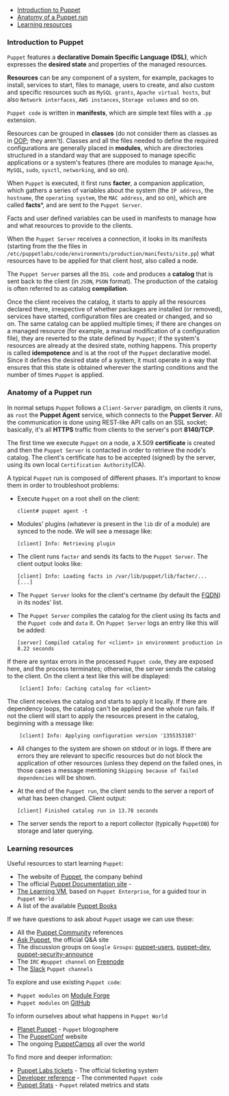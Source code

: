 - [Introduction to Puppet](#introduction-to-puppet)
- [Anatomy of a Puppet run](#anatomy-of-a-puppet-run)
- [Learning resources](#learning-resources)

### Introduction to Puppet

`Puppet` features a **declarative Domain Specific Language (DSL)**, which expresses the **desired state** and properties of the managed resources.

**Resources** can be any component of a system, for example, packages to install, services to start, files to manage, users to create, and also custom and specific resources such as `MySQL grants`, `Apache virtual hosts`, but also `Network interfaces`, `AWS instances`, `Storage volumes` and so on.

`Puppet code` is written in **manifests**, which are simple text files with a ```.pp``` extension.

Resources can be grouped in **classes** (do not consider them as classes as in [OOP](https://en.wikipedia.org/wiki/Object-oriented_programming); they aren't). Classes and all the files needed to define the required configurations are generally placed in **modules**, which are directories structured in a standard way that are supposed to manage specific applications or a system's features (there are modules to manage `Apache`, `MySQL`, `sudo`, `sysctl`, `networking`, and so on).

When `Puppet` is executed, it first runs **facter**, a companion application, which gathers a series of variables about the system (the `IP address`, the `hostname`, the `operating system`, the `MAC address`, and so on), which are called **facts***, and are sent to the `Puppet Server`.

Facts and user defined variables can be used in manifests to manage how and what resources to provide to the clients.

When the `Puppet Server` receives a connection, it looks in its manifests (starting from the the files in ```/etc/puppetlabs/code/environments/production/manifests/site.pp```) what resources have to be applied for that client host, also called a node.

The `Puppet Server` parses all the `DSL code` and produces a **catalog** that is sent back to the client (in `JSON`, `PSON` format). The production of the catalog is often referred to as catalog **compilation**.

Once the client receives the catalog, it starts to apply all the resources declared there, irrespective of whether packages are installed (or removed), services have started, configuration  files are created or changed, and so on. The same catalog can be applied multiple times; if there are changes on a managed resource (for example, a manual modification of a configuration file), they are reverted to the state defined by `Puppet`; if the system's resources are already at the desired state, nothing happens.
This property is called **idempotence** and is at the root of the `Puppet` declarative model. Since it defines the desired state of a system, it must operate in a way that ensures that this state is obtained wherever the starting conditions and the number of times `Puppet` is applied.


### Anatomy of a Puppet run

In normal setups `Puppet` follows a `Client-Server` paradigm, on clients it runs, as ```root``` the **Puppet Agent** service, which connects to the **Puppet Server**. All the communication is done using REST-like API calls on an SSL socket; basically, it's all **HTTPS** traffic from clients to the server's port **8140/TCP**.

The first time we execute `Puppet` on a node, a X.509 **certificate** is created and then the `Puppet Server` is contacted in order to retrieve the node's catalog. The client's certificate has to be accepted (signed) by the server, using its own local `Certification Authority`(CA).

A typical `Puppet` run is composed of different phases. It's important to know them in order to troubleshoot problems:

  - Execute `Puppet` on a root shell on the client:

        client# puppet agent -t

  - Modules' plugins (whatever is present in the ```lib``` dir of a module) are synced to the node. We will see a message like:

        [client] Info: Retrieving plugin

  - The client runs ```facter``` and sends its facts to the `Puppet Server`. The client output looks like:

        [client] Info: Loading facts in /var/lib/puppet/lib/facter/... [...]

  - The `Puppet Server` looks for the client's certname (by default the [FQDN](https://en.wikipedia.org/wiki/Fully_qualified_domain_name)) in its nodes' list.

  - The `Puppet Server` compiles the catalog for the client using its facts and the `Puppet code` and `data` it. On `Puppet Server` logs an entry like this will be added:

        [server] Compiled catalog for <client> in environment production in 8.22 seconds

  If there are syntax errors in the processed `Puppet code`, they are exposed here, and the process terminates; otherwise, the server sends the catalog to the client. On the client a text like this will be displayed:

        [client] Info: Caching catalog for <client>

  The client receives the catalog and starts to apply it locally. If there are dependency loops, the catalog can't be applied and the whole run fails. If not the client will start to apply the resources present in the catalog, beginning with a message like:

        [client] Info: Applying configuration version '1355353107'

  - All changes to the system are shown on stdout or in logs. If there are errors they are relevant to specific resources but do not block the application of other resources (unless they depend on the failed ones, in those cases a message mentioning `Skipping because of failed dependencies` will be shown.

  - At the end of the `Puppet run`, the client sends to the server a report of what has been changed. Client output:

        [client] Finished catalog run in 13.78 seconds

  - The server sends the report to a report collector (typically `PuppetDB`) for storage and later querying.


### Learning resources

Useful resources to start learning `Puppet`:

  - The website of [Puppet](http://puppet.com), the company behind
  - The official [Puppet Documentation site](http://docs.puppet.com/) -
  - [The Learning VM](https://puppet.com/download-learning-vm), based on `Puppet Enterprise`, for a guided tour in `Puppet World`
  - A list of the available [Puppet Books](https://puppet.com/resources/books)

If we have questions to ask about `Puppet` usage we can use these:

  - All the [Puppet Community](http://puppet.com/community/overview/) references
  - [Ask Puppet](http://ask.puppet.com/), the official Q&A site
  - The discussion groups on `Google Groups`: [puppet-users](https://groups.google.com/forum/#!forum/puppet-users), [puppet-dev](https://groups.google.com/forum/#!forum/puppet-dev), [puppet-security-announce](https://groups.google.com/forum/#!forum/puppet-security-announce)
  - The `IRC` `#puppet channel` on [Freenode](http://webchat.freenode.net/?channels=puppet)
  - The [Slack](https://slack.puppet.com/) `Puppet channels`

To explore and use existing `Puppet code`:

  - `Puppet modules` on [Module Forge](http://forge.puppet.com)
  - `Puppet modules` on [GitHub](https://github.com/search?q=puppet)

To inform ourselves about what happens in `Puppet World`

  - [Planet Puppet](http://www.planetpuppet.org/) - `Puppet` blogosphere
  - The [PuppetConf](http://www.puppetconf.com) website
  - The ongoing [PuppetCamps]() all over the world

To find more and deeper information:

  - [Puppet Labs tickets](https://tickets.puppet.com) - The official ticketing system
  - [Developer reference](http://docs.puppet.com/references/latest/developer/) - The commented `Puppet code`
  - [Puppet Stats](https://puppet.biterg.io) - `Puppet` related metrics and stats
